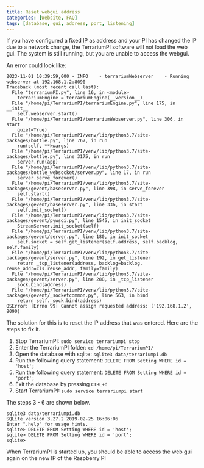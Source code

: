 ```yaml
---
title: Reset webgui address
categories: [Website, FAQ]
tags: [database, gui, address, port, listening]
---
```


If you have configured a fixed IP as address and your PI has changed the IP due to a network change, the TerrariumPI software will not load the web gui. The system is still running, but you are unable to access the webgui.

An error could look like:

```console
2023-11-01 10:39:59,000 - INFO    - terrariumWebserver    - Running webserver at 192.168.1.2:8090
Traceback (most recent call last):
  File "terrariumPI.py", line 16, in <module>
    terrariumEngine = terrariumEngine(__version__)
  File "/home/pi/TerrariumPI/terrariumEngine.py", line 175, in __init__
    self.webserver.start()
  File "/home/pi/TerrariumPI/terrariumWebserver.py", line 306, in start
    quiet=True)
  File "/home/pi/TerrariumPI/venv/lib/python3.7/site-packages/bottle.py", line 767, in run
    run(self, **kwargs)
  File "/home/pi/TerrariumPI/venv/lib/python3.7/site-packages/bottle.py", line 3175, in run
    server.run(app)
  File "/home/pi/TerrariumPI/venv/lib/python3.7/site-packages/bottle_websocket/server.py", line 17, in run
    server.serve_forever()
  File "/home/pi/TerrariumPI/venv/lib/python3.7/site-packages/gevent/baseserver.py", line 398, in serve_forever
    self.start()
  File "/home/pi/TerrariumPI/venv/lib/python3.7/site-packages/gevent/baseserver.py", line 336, in start
    self.init_socket()
  File "/home/pi/TerrariumPI/venv/lib/python3.7/site-packages/gevent/pywsgi.py", line 1545, in init_socket
    StreamServer.init_socket(self)
  File "/home/pi/TerrariumPI/venv/lib/python3.7/site-packages/gevent/server.py", line 180, in init_socket
    self.socket = self.get_listener(self.address, self.backlog, self.family)
  File "/home/pi/TerrariumPI/venv/lib/python3.7/site-packages/gevent/server.py", line 192, in get_listener
    return _tcp_listener(address, backlog=backlog, reuse_addr=cls.reuse_addr, family=family)
  File "/home/pi/TerrariumPI/venv/lib/python3.7/site-packages/gevent/server.py", line 288, in _tcp_listener
    sock.bind(address)
  File "/home/pi/TerrariumPI/venv/lib/python3.7/site-packages/gevent/_socketcommon.py", line 563, in bind
    return self._sock.bind(address)
OSError: [Errno 99] Cannot assign requested address: ('192.168.1.2', 8090)
```

The solution for this is to reset the IP address that was entered. Here are the steps to fix it.

1. Stop TerrariumPI: `sudo service terrariumpi stop`
2. Enter the TerrariumPI folder: `cd /home/pi/TerrariumPI/`
3. Open the database with sqlite: `sqlite3 data/terrariumpi.db`
4. Run the following query statement: `DELETE FROM Setting WHERE id = 'host';`
5. Run the following query statement: `DELETE FROM Setting WHERE id = 'port';`
6. Exit the database by pressing `CTRL+d`
7. Start TerrariumPI: `sudo service terrariumpi start`

The steps 3 - 6 are shown below.

```console
sqlite3 data/terrariumpi.db
SQLite version 3.27.2 2019-02-25 16:06:06
Enter ".help" for usage hints.
sqlite> DELETE FROM Setting WHERE id = 'host';
sqlite> DELETE FROM Setting WHERE id = 'port';
sqlite>
```

When TerrariumPI is started up, you should be able to access the web gui again on the new IP of the Raspberry PI
